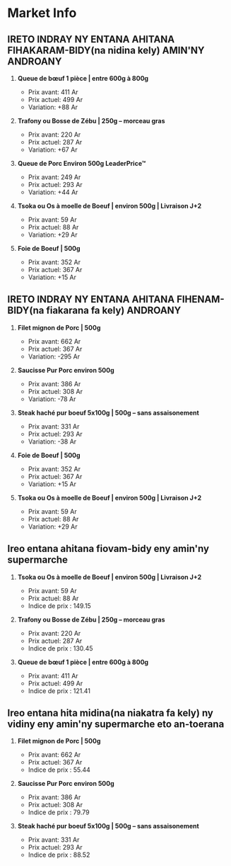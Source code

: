 # Market Info

## IRETO INDRAY NY ENTANA AHITANA FIHAKARAM-BIDY(na nidina kely) AMIN'NY ANDROANY

1. **Queue de bœuf 1 pièce | entre 600g à 800g**
   - Prix avant: 411 Ar
   - Prix actuel: 499 Ar
   - Variation: +88 Ar

2. **Trafony ou Bosse de Zébu | 250g – morceau gras**
   - Prix avant: 220 Ar
   - Prix actuel: 287 Ar
   - Variation: +67 Ar

3. **Queue de Porc Environ 500g LeaderPrice™**
   - Prix avant: 249 Ar
   - Prix actuel: 293 Ar
   - Variation: +44 Ar

4. **Tsoka ou Os à moelle de Boeuf | environ 500g | Livraison J+2**
   - Prix avant: 59 Ar
   - Prix actuel: 88 Ar
   - Variation: +29 Ar

5. **Foie de Boeuf  | 500g**
   - Prix avant: 352 Ar
   - Prix actuel: 367 Ar
   - Variation: +15 Ar

## IRETO INDRAY NY ENTANA AHITANA FIHENAM-BIDY(na fiakarana fa kely) ANDROANY

1. **Filet mignon de Porc | 500g**
   - Prix avant: 662 Ar
   - Prix actuel: 367 Ar
   - Variation: -295 Ar

2. **Saucisse Pur Porc environ 500g**
   - Prix avant: 386 Ar
   - Prix actuel: 308 Ar
   - Variation: -78 Ar

3. **Steak haché pur boeuf 5x100g | 500g – sans assaisonement**
   - Prix avant: 331 Ar
   - Prix actuel: 293 Ar
   - Variation: -38 Ar

4. **Foie de Boeuf  | 500g**
   - Prix avant: 352 Ar
   - Prix actuel: 367 Ar
   - Variation: +15 Ar

5. **Tsoka ou Os à moelle de Boeuf | environ 500g | Livraison J+2**
   - Prix avant: 59 Ar
   - Prix actuel: 88 Ar
   - Variation: +29 Ar

## Ireo entana ahitana fiovam-bidy eny amin'ny supermarche

1. **Tsoka ou Os à moelle de Boeuf | environ 500g | Livraison J+2**
   - Prix avant: 59 Ar
   - Prix actuel: 88 Ar
   - Indice de prix : 149.15

2. **Trafony ou Bosse de Zébu | 250g – morceau gras**
   - Prix avant: 220 Ar
   - Prix actuel: 287 Ar
   - Indice de prix : 130.45

3. **Queue de bœuf 1 pièce | entre 600g à 800g**
   - Prix avant: 411 Ar
   - Prix actuel: 499 Ar
   - Indice de prix : 121.41

## Ireo entana hita midina(na niakatra fa kely) ny vidiny eny amin'ny supermarche eto an-toerana

1. **Filet mignon de Porc | 500g**
   - Prix avant: 662 Ar
   - Prix actuel: 367 Ar
   - Indice de prix : 55.44

2. **Saucisse Pur Porc environ 500g**
   - Prix avant: 386 Ar
   - Prix actuel: 308 Ar
   - Indice de prix : 79.79

3. **Steak haché pur boeuf 5x100g | 500g – sans assaisonement**
   - Prix avant: 331 Ar
   - Prix actuel: 293 Ar
   - Indice de prix : 88.52

